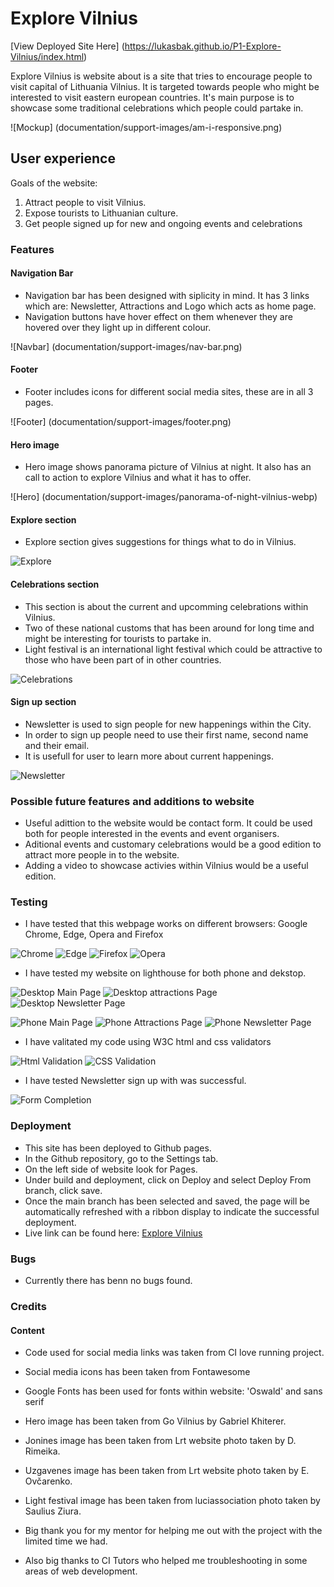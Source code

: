 # Explore Vilnius

[View Deployed Site Here] (<https://lukasbak.github.io/P1-Explore-Vilnius/index.html>)

Explore Vilnius is website about is a site that tries to encourage people to visit capital of Lithuania Vilnius. It is targeted towards people who might be interested to visit eastern european countries. It's main purpose is to showcase some traditional celebrations which people could partake in.

![Mockup] (documentation/support-images/am-i-responsive.png)

## User experience

Goals of the website:

1. Attract people to visit Vilnius.
2. Expose tourists to Lithuanian culture.
3. Get people signed up for new and ongoing events and celebrations

### Features

#### Navigation Bar

- Navigation bar has been designed with siplicity in mind. It has 3 links which are: Newsletter, Attractions and Logo which acts as home page.
- Navigation buttons have hover effect on them whenever they are hovered over they light up in different colour.

![Navbar] (documentation/support-images/nav-bar.png)

#### Footer

- Footer includes icons for different social media sites, these are in all 3 pages.

![Footer] (documentation/support-images/footer.png)

#### Hero image

- Hero image shows panorama picture of Vilnius at night. It also has an call to action to explore Vilnius and what it has to offer.

![Hero] (documentation/support-images/panorama-of-night-vilnius-webp)

#### Explore section

- Explore section gives suggestions for things what to do in Vilnius.

![Explore](documentation/support-images/explore.png)

#### Celebrations section

- This section is about the current and upcomming celebrations within Vilnius.
- Two of these national customs that has been around for long time and might be interesting for tourists to partake in.
- Light festival is an international light festival which could be attractive to those who have been part of in other countries.

![Celebrations](documentation/support-images/celebrations.png)

#### Sign up section

- Newsletter is used to sign people for new happenings within the City.
- In order to sign up people need to use their first name, second name and their email.
- It is usefull for user to learn more about current happenings.

![Newsletter](documentation/support-images/newsletter.png)

### Possible future features and additions to website

- Useful adittion to the website would be contact form. It could be used both for people interested in the events and event organisers.
- Aditional events and customary celebrations would be a good edition to attract more people in to the website.
- Adding a video to showcase activies within Vilnius would be a useful edition.

### Testing

- I have tested that this webpage works on different browsers: Google Chrome, Edge, Opera and Firefox

![Chrome](documentation/support-images/chrome.png)
![Edge](documentation/support-images/edge.png)
![Firefox](documentation/support-images/firefox.png)
![Opera](documentation/support-images/opera.png)

- I have tested my website on lighthouse for both phone and dekstop.

![Desktop Main Page](documentation/support-images/dekstop-lh1.png)
![Desktop attractions Page](documentation/support-images/dekstop-lh2.png)
![Desktop Newsletter Page](documentation/support-images/dekstop-lh3.png)

![Phone Main Page](documentation/support-images/phone-lh1)
![Phone Attractions Page](documentation/support-images/phone-lh2.png)
![Phone Newsletter Page](documentation/support-images/phone-lh3.png)

- I have valitated my code using W3C html and css validators

![Html Validation](documentation/support-images/html-valid.png)
![CSS Validation](documentation/support-images/css-valid.png)

- I have tested Newsletter sign up with was successful.

![Form Completion](documentation/support-images/signup-complete.png)

### Deployment

- This site has been deployed to Github pages.
- In the Github repository, go to the Settings tab.
- On the left side of website look for Pages.
- Under build and deployment, click on Deploy and select Deploy From branch, click save.
- Once the main branch has been selected and saved, the page will be automatically refreshed with a ribbon display to indicate the successful deployment.
- Live link can be found here: [Explore Vilnius](https://lukasbak.github.io/P1-Explore-Vilnius/index.html)

### Bugs

- Currently there has benn no bugs found.

### Credits

#### Content

- Code used for social media links was taken from CI love running project.
- Social media icons has been taken from Fontawesome
- Google Fonts has been used for fonts within website: 'Oswald' and sans serif

- Hero image has been taken from Go Vilnius by Gabriel Khiterer.
- Jonines image has been taken from Lrt website photo taken by D. Rimeika.
- Uzgavenes image has been taken from Lrt website photo taken by E. Ovčarenko.
- Light festival image has been taken from luciassociation photo taken by Saulius Ziura.

- Big thank you for my mentor for helping me out with the project with the limited time we had.
- Also big thanks to CI Tutors who helped me troubleshooting in some areas of web development.
